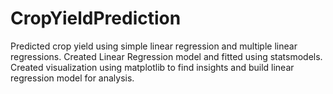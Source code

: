 # CropYieldPrediction
Predicted crop yield using simple linear regression and multiple linear regressions.
Created Linear Regression model and fitted using statsmodels. 
Created visualization using matplotlib to find insights and build linear regression model for analysis.

